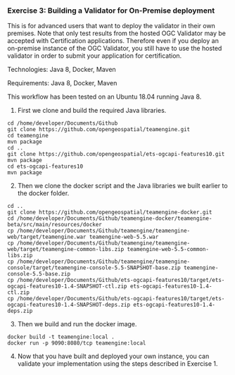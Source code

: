 ### Exercise 3: Building a Validator for On-Premise deployment

This is for advanced users that want to deploy the validator in their own premises. Note that only test results from the hosted OGC Validator may be accepted with Certification applications. Therefore even if you deploy an on-premise instance of the OGC Validator, you still have to use the hosted validator in order to submit your application for certification.

Technologies: Java 8, Docker, Maven

Requirements: Java 8, Docker, Maven


This workflow has been tested on an Ubuntu 18.04 running Java 8.

1. First we clone and build the required Java libraries.

```
cd /home/developer/Documents/Github
git clone https://github.com/opengeospatial/teamengine.git
cd teamengine
mvn package
cd ..
git clone https://github.com/opengeospatial/ets-ogcapi-features10.git
mvn package
cd ets-ogcapi-features10
mvn package
```
2. Then we clone the docker script and the Java libraries we built earlier to the docker folder.

```
cd ..
git clone https://github.com/opengeospatial/teamengine-docker.git
cd /home/developer/Documents/Github/teamengine-docker/teamengine-beta/src/main/resources/docker
cp /home/developer/Documents/Github/teamengine/teamengine-web/target/teamengine.war teamengine-web-5.5.war
cp /home/developer/Documents/Github/teamengine/teamengine-web/target/teamengine-common-libs.zip teamengine-web-5.5-common-libs.zip
cp /home/developer/Documents/Github/teamengine/teamengine-console/target/teamengine-console-5.5-SNAPSHOT-base.zip teamengine-console-5.5-base.zip
cp /home/developer/Documents/Github/ets-ogcapi-features10/target/ets-ogcapi-features10-1.4-SNAPSHOT-ctl.zip ets-ogcapi-features10-1.4-ctl.zip
cp /home/developer/Documents/Github/ets-ogcapi-features10/target/ets-ogcapi-features10-1.4-SNAPSHOT-deps.zip ets-ogcapi-features10-1.4-deps.zip
```

3. Then we build and run the docker image.

```
docker build -t teamengine:local .
docker run -p 9090:8080/tcp teamengine:local
```

4. Now that you have built and deployed your own instance, you can validate your implementation using the steps described in Exercise 1.
